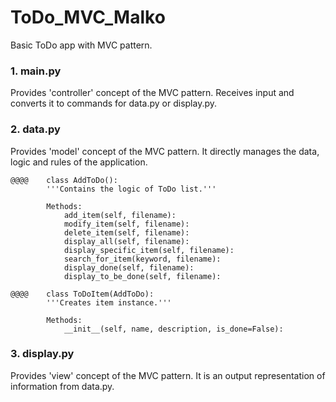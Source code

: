 # ToDo_MVC_Malko

Basic ToDo app with MVC pattern.

###         1. main.py

Provides 'controller' concept of the MVC pattern. Receives input and converts it to commands
for data.py or display.py.

###         2. data.py

Provides 'model' concept of the MVC pattern. It directly manages the data, logic and rules of the application.

    @@@@    class AddToDo():
            '''Contains the logic of ToDo list.'''

            Methods:
                add_item(self, filename):
                modify_item(self, filename):
                delete_item(self, filename):
                display_all(self, filename):
                display_specific_item(self, filename):
                search_for_item(keyword, filename):
                display_done(self, filename):
                display_to_be_done(self, filename):

    @@@@    class ToDoItem(AddToDo):
            '''Creates item instance.'''
            
            Methods:
                __init__(self, name, description, is_done=False):

###         3. display.py

Provides 'view' concept of the MVC pattern. It is an output representation of information from data.py.


